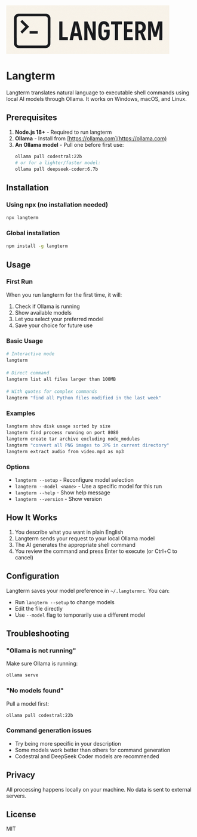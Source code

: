 ![Langterm](langterm.png)

# Langterm

Langterm translates natural language to executable shell commands using local AI models through Ollama. It works on Windows, macOS, and Linux.

## Prerequisites

1. **Node.js 18+** - Required to run langterm
2. **Ollama** - Install from [https://ollama.com](https://ollama.com)
3. **An Ollama model** - Pull one before first use:
   ```bash
   ollama pull codestral:22b
   # or for a lighter/faster model:
   ollama pull deepseek-coder:6.7b
   ```

## Installation

### Using npx (no installation needed)
```bash
npx langterm
```

### Global installation
```bash
npm install -g langterm
```

## Usage

### First Run
When you run langterm for the first time, it will:
1. Check if Ollama is running
2. Show available models
3. Let you select your preferred model
4. Save your choice for future use

### Basic Usage
```bash
# Interactive mode
langterm

# Direct command
langterm list all files larger than 100MB

# With quotes for complex commands
langterm "find all Python files modified in the last week"
```

### Examples
```bash
langterm show disk usage sorted by size
langterm find process running on port 8080
langterm create tar archive excluding node_modules
langterm "convert all PNG images to JPG in current directory"
langterm extract audio from video.mp4 as mp3
```

### Options
- `langterm --setup` - Reconfigure model selection
- `langterm --model <name>` - Use a specific model for this run
- `langterm --help` - Show help message
- `langterm --version` - Show version

## How It Works

1. You describe what you want in plain English
2. Langterm sends your request to your local Ollama model
3. The AI generates the appropriate shell command
4. You review the command and press Enter to execute (or Ctrl+C to cancel)

## Configuration

Langterm saves your model preference in `~/.langtermrc`. You can:
- Run `langterm --setup` to change models
- Edit the file directly
- Use `--model` flag to temporarily use a different model

## Troubleshooting

### "Ollama is not running"
Make sure Ollama is running:
```bash
ollama serve
```

### "No models found"
Pull a model first:
```bash
ollama pull codestral:22b
```

### Command generation issues
- Try being more specific in your description
- Some models work better than others for command generation
- Codestral and DeepSeek Coder models are recommended

## Privacy

All processing happens locally on your machine. No data is sent to external servers.

## License

MIT
